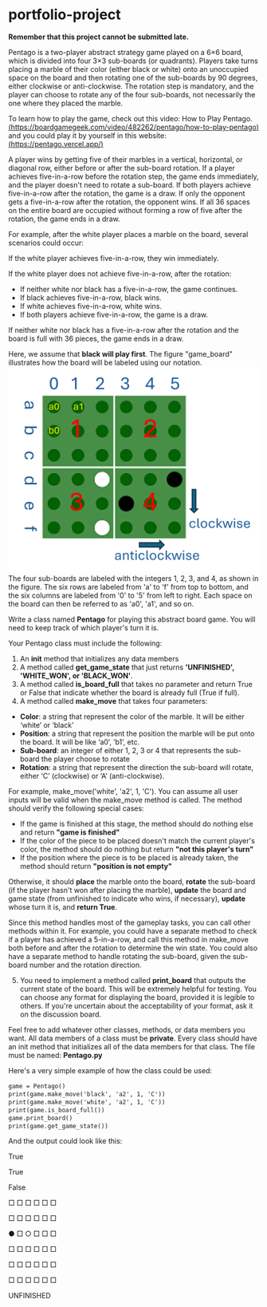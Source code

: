 # portfolio-project

**Remember that this project cannot be submitted late.**

Pentago is a two-player abstract strategy game played on a 6×6 board, which is divided into four 3×3 sub-boards (or quadrants). Players take turns placing a marble of their color (either black or white) onto an unoccupied space on the board and then rotating one of the sub-boards by 90 degrees, either clockwise or anti-clockwise. The rotation step is mandatory, and the player can choose to rotate any of the four sub-boards, not necessarily the one where they placed the marble.

To learn how to play the game, check out this video: How to Play Pentago.[(https://boardgamegeek.com/video/482262/pentago/how-to-play-pentago)](https://boardgamegeek.com/video/482262/pentago/how-to-play-pentago) and you could play it by yourself in this website: [(https://pentago.vercel.app/)](https://pentago.vercel.app/)

A player wins by getting five of their marbles in a vertical, horizontal, or diagonal row, either before or after the sub-board rotation. If a player achieves five-in-a-row before the rotation step, the game ends immediately, and the player doesn't need to rotate a sub-board. If both players achieve five-in-a-row after the rotation, the game is a draw. If only the opponent gets a five-in-a-row after the rotation, the opponent wins. If all 36 spaces on the entire board are occupied without forming a row of five after the rotation, the game ends in a draw.

For example, after the white player places a marble on the board, several scenarios could occur:

If the white player achieves five-in-a-row, they win immediately.

If the white player does not achieve five-in-a-row, after the rotation:

* If neither white nor black has a five-in-a-row, the game continues.
* If black achieves five-in-a-row, black wins.
* If white achieves five-in-a-row, white wins.
* If both players achieve five-in-a-row, the game is a draw.
 
If neither white nor black has a five-in-a-row after the rotation and the board is full with 36 pieces, the game ends in a draw.

Here, we assume that **black will play first**. The figure "game_board" illustrates how the board will be labeled using our notation. ![board](game_board.png "game board")The four sub-boards are labeled with the integers 1, 2, 3, and 4, as shown in the figure. The six rows are labeled from 'a' to 'f' from top to bottom, and the six columns are labeled from '0' to '5' from left to right. Each space on the board can then be referred to as 'a0', 'a1', and so on.

Write a class named **Pentago** for playing this abstract board game. You will need to keep track of which player's turn it is.

Your Pentago class must include the following:

1.	An **init** method that initializes any data members
2.	A method called **get_game_state** that just returns **'UNFINISHED', 'WHITE_WON', or 'BLACK_WON'**.
3.	A method called **is_board_full** that takes no parameter and return True or False that indicate whether the board is already full (True if full).
4.	A method called **make_move** that takes four parameters: 
* **Color**: a string that represent the color of the marble. It will be either ‘white’ or ‘black’ 
* **Position**: a string that represent the position the marble will be put onto the board. It will be like ‘a0’, ’b1’, etc.
* **Sub-board**: an integer of either 1, 2, 3 or 4 that represents the sub-board the player choose to rotate
* **Rotation**: a string that represent the direction the sub-board will rotate, either ‘C’ (clockwise) or ‘A’ (anti-clockwise).
  
For example, make_move('white', 'a2', 1, 'C'). You can assume all user inputs will be valid when the make_move method is called. The method should verify the following special cases:
* If the game is finished at this stage, the method should do nothing else and return **"game is finished"**
* If the color of the piece to be placed doesn't match the current player's color, the method should do nothing but return **"not this player's turn"**
* If the position where the piece is to be placed is already taken, the method should return **"position is not empty"**
  
Otherwise, it should **place** the marble onto the board, **rotate** the sub-board (if the player hasn't won after placing the marble), **update** the board and game state (from unfinished to indicate who wins, if necessary), **update** whose turn it is, and **return True**. 

Since this method handles most of the gameplay tasks, you can call other methods within it. For example, you could have a separate method to check if a player has achieved a 5-in-a-row, and call this method in make_move both before and after the rotation to determine the win state. You could also have a separate method to handle rotating the sub-board, given the sub-board number and the rotation direction.

5. You need to implement a method called **print_board** that outputs the current state of the board. This will be extremely helpful for testing. You can choose any format for displaying the board, provided it is legible to others. If you're uncertain about the acceptability of your format, ask it on the discussion board.
   
Feel free to add whatever other classes, methods, or data members you want. All data members of a class must be **private**. Every class should have an init method that initializes all of the data members for that class.
The file must be named: **Pentago.py**

Here's a very simple example of how the class could be used:

```
game = Pentago()
print(game.make_move('black', 'a2', 1, 'C'))
print(game.make_move('white', 'a2', 1, 'C'))
print(game.is_board_full())
game.print_board()
print(game.get_game_state())

```
And the output could look like this:

True

True

False

□   □   □   □   □   □

□   □   □   □   □   □

●   □   ○   □   □   □

□   □   □   □   □   □

□   □   □   □   □   □

□   □   □   □   □   □

UNFINISHED

